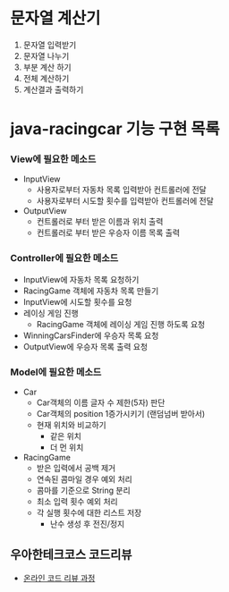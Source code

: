 # 문자열 계산기
1. 문자열 입력받기
2. 문자열 나누기
3. 부분 계산 하기
4. 전체 계산하기
5. 계산결과 출력하기


# java-racingcar 기능 구현 목록

### View에 필요한 메소드

- InputView
   - 사용자로부터 자동차 목록 입력받아 컨트롤러에 전달
   - 사용자로부터 시도할 횟수를 입력받아 컨트롤러에 전달
- OutputView
   - 컨트롤러로 부터 받은 이름과 위치 출력
   - 컨트롤러로 부터 받은 우승자 이름 목록 출력

### Controller에 필요한 메소드

- InputView에 자동차 목록 요청하기
- RacingGame 객체에 자동차 목록 만들기
- InputView에 시도할 횟수를 요청
- 레이싱 게임 진행
    - RacingGame 객체에 레이싱 게임 진행 하도록 요청
- WinningCarsFinder에 우승자 목록 요청
- OutputView에 우승자 목록 출력 요청

### Model에 필요한 메소드
- Car
    - Car객체의 이름 글자 수 제한(5자) 판단
    - Car객체의 position 1증가시키기 (랜덤넘버 받아서)
    - 현재 위치와 비교하기
        - 같은 위치
        - 더 먼 위치
- RacingGame
    - 받은 입력에서 공백 제거
    - 연속된 콤마일 경우 예외 처리
    - 콤마를 기준으로 String 분리
    - 최소 입력 횟수 예외 처리
    - 각 실행 횟수에 대한 리스트 저장
        - 난수 생성 후 전진/정지

## 우아한테크코스 코드리뷰
* [온라인 코드 리뷰 과정](https://github.com/woowacourse/woowacourse-docs/blob/master/maincourse/README.md)

